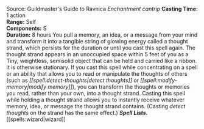 Source: Guildmaster's Guide to Ravnica
*Enchantment cantrip*
**Casting Time:** 1 action  
**Range:** Self  
**Components:** S  
**Duration:** 8 hours
You pull a memory, an idea, or a message from your mind and transform it into a tangible string of glowing energy called a thought strand, which persists for the duration or until you cast this spell again. The thought strand appears in an unoccupied space within 5 feet of you as a Tiny, weightless, semisolid object that can be held and carried like a ribbon. It is otherwise stationary.
If you cast this spell while concentrating on a spell or an ability that allows you to read or manipulate the thoughts of others (such as *[[spell:detect-thoughts|detect thoughts]]* or *[[spell:modify-memory|modify memory]]*), you can transform the thoughts or memories you read, rather than your own, into a thought strand.
Casting this spell while holding a thought strand allows you to instantly receive whatever memory, idea, or message the thought strand contains. (Casting *detect thoughts* on the strand has the same effect.)
***Spell Lists.*** [[spells:wizard|wizard]]